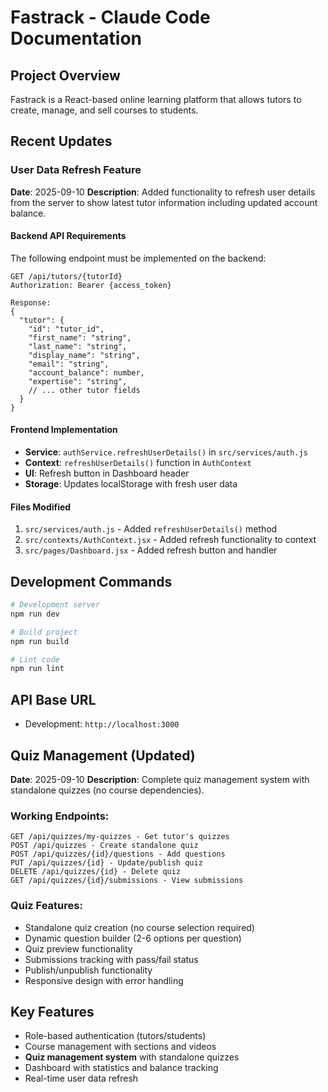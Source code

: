 # Fastrack - Claude Code Documentation

## Project Overview
Fastrack is a React-based online learning platform that allows tutors to create, manage, and sell courses to students.

## Recent Updates

### User Data Refresh Feature
**Date**: 2025-09-10
**Description**: Added functionality to refresh user details from the server to show latest tutor information including updated account balance.

#### Backend API Requirements
The following endpoint must be implemented on the backend:

```
GET /api/tutors/{tutorId}
Authorization: Bearer {access_token}

Response:
{
  "tutor": {
    "id": "tutor_id",
    "first_name": "string",
    "last_name": "string",
    "display_name": "string",
    "email": "string",
    "account_balance": number,
    "expertise": "string",
    // ... other tutor fields
  }
}
```

#### Frontend Implementation
- **Service**: `authService.refreshUserDetails()` in `src/services/auth.js`
- **Context**: `refreshUserDetails()` function in `AuthContext`
- **UI**: Refresh button in Dashboard header
- **Storage**: Updates localStorage with fresh user data

#### Files Modified
1. `src/services/auth.js` - Added `refreshUserDetails()` method
2. `src/contexts/AuthContext.jsx` - Added refresh functionality to context
3. `src/pages/Dashboard.jsx` - Added refresh button and handler

## Development Commands

```bash
# Development server
npm run dev

# Build project
npm run build

# Lint code
npm run lint
```

## API Base URL
- Development: `http://localhost:3000`

## Quiz Management (Updated)
**Date**: 2025-09-10
**Description**: Complete quiz management system with standalone quizzes (no course dependencies).

### Working Endpoints:
```
GET /api/quizzes/my-quizzes - Get tutor's quizzes
POST /api/quizzes - Create standalone quiz
POST /api/quizzes/{id}/questions - Add questions
PUT /api/quizzes/{id} - Update/publish quiz  
DELETE /api/quizzes/{id} - Delete quiz
GET /api/quizzes/{id}/submissions - View submissions
```

### Quiz Features:
- Standalone quiz creation (no course selection required)
- Dynamic question builder (2-6 options per question)
- Quiz preview functionality
- Submissions tracking with pass/fail status
- Publish/unpublish functionality
- Responsive design with error handling

## Key Features
- Role-based authentication (tutors/students)
- Course management with sections and videos
- **Quiz management system** with standalone quizzes
- Dashboard with statistics and balance tracking
- Real-time user data refresh